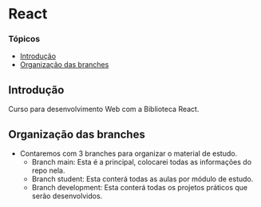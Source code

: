 # React

### Tópicos 

- [Introdução](#intro)
- [Organização das branches](#branches)


## Introdução


Curso para desenvolvimento Web com a Biblioteca React.


## Organização das branches


* Contaremos com 3 branches para organizar o material de estudo.
    * Branch main: Esta é a principal, colocarei todas as informações do repo nela.
    * Branch student: Esta conterá todas as aulas por módulo de estudo.
    * Branch development: Esta conterá todas os projetos práticos que serão desenvolvidos.